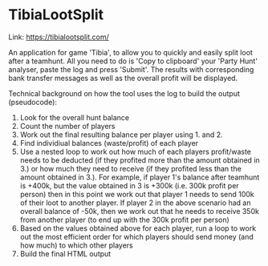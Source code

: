# TibiaLootSplit
Link:
https://tibialootsplit.com/

An application for game 'Tibia', to allow you to quickly and easily split loot after a teamhunt. 
All you need to do is 'Copy to clipboard' your 'Party Hunt' analyser, paste the log and press 'Submit'. The results with corresponding bank transfer messages as well as the overall profit will be displayed.

Technical background on how the tool uses the log to build the output (pseudocode):
1. Look for the overall hunt balance
2. Count the number of players
3. Work out the final resulting balance per player using 1. and 2.
4. Find individiual balances (waste/profit) of each player
5. Use a nested loop to work out how much of each players profit/waste needs to be deducted (if they profited more than the amount obtained in 3.) or how much they need to receive (if they profited less than the amount obtained in 3.). 
For example, if player 1's balance after teamhunt is +400k, but the value obtained in 3 is +300k (i.e. 300k profit per person) then in this point we work out that player 1 needs to send 100k of their loot to another player. 
If player 2 in the above scenario had an overall balance of -50k, then we work out that he needs to receive 350k from another player (to end up with the 300k profit per person)
6. Based on the values obtained above for each player, run a loop to work out the most efficient order for which players should send money (and how much) to which other players
7. Build the final HTML output




